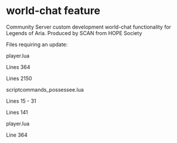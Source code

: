 # world-chat feature
Community Server custom development world-chat functionality for Legends of Aria.
Produced by SCAN from HOPE Society


Files requiring an update:

player.lua

Lines 364

Lines 2150


scriptcommands_possessee.lua

Lines 15 - 31

Lines 141

player.lua

Line 364
